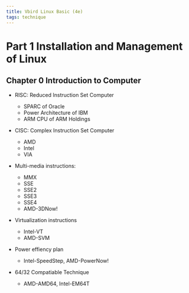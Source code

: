 ```yaml
---
title: Vbird Linux Basic (4e)
tags: technique
---
```



# Part 1 Installation and Management of Linux

## Chapter 0 Introduction to Computer

* RISC: Reduced Instruction Set Computer

    - SPARC of Oracle
    - Power Architecture of IBM
    - ARM CPU of ARM Holdings

* CISC: Complex Instruction Set Computer

    - AMD
    - Intel
    - VIA

* Multi-media instructions:
    
    - MMX
    - SSE
    - SSE2
    - SSE3
    - SSE4
    - AMD-3DNow!

* Virtualization instructions

    - Intel-VT
    - AMD-SVM

* Power effiency plan

    - Intel-SpeedStep, AMD-PowerNow!

* 64/32 Compatiable Technique

    - AMD-AMD64, Intel-EM64T